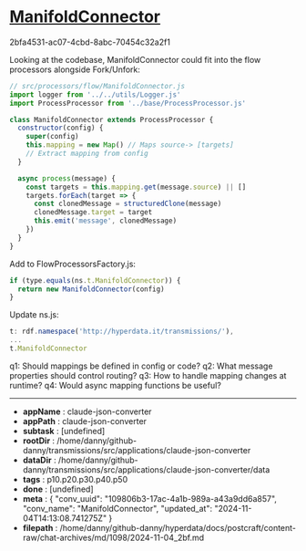 # [ManifoldConnector](https://claude.ai/chat/109806b3-17ac-4a1b-989a-a43a9dd6a857)

2bfa4531-ac07-4cbd-8abc-70454c32a2f1

 Looking at the codebase, ManifoldConnector could fit into the flow processors alongside Fork/Unfork:

```js
// src/processors/flow/ManifoldConnector.js
import logger from '../../utils/Logger.js'
import ProcessProcessor from '../base/ProcessProcessor.js'

class ManifoldConnector extends ProcessProcessor {
  constructor(config) {
    super(config)
    this.mapping = new Map() // Maps source-> [targets]
    // Extract mapping from config
  }

  async process(message) {
    const targets = this.mapping.get(message.source) || []
    targets.forEach(target => {
      const clonedMessage = structuredClone(message)
      clonedMessage.target = target
      this.emit('message', clonedMessage)
    })
  }
}
```

Add to FlowProcessorsFactory.js:
```js
if (type.equals(ns.t.ManifoldConnector)) {
  return new ManifoldConnector(config)
}
```

Update ns.js:
```js 
t: rdf.namespace('http://hyperdata.it/transmissions/'),
...
t.ManifoldConnector
```

q1: Should mappings be defined in config or code?
q2: What message properties should control routing?
q3: How to handle mapping changes at runtime?
q4: Would async mapping functions be useful?

---

* **appName** : claude-json-converter
* **appPath** : claude-json-converter
* **subtask** : [undefined]
* **rootDir** : /home/danny/github-danny/transmissions/src/applications/claude-json-converter
* **dataDir** : /home/danny/github-danny/transmissions/src/applications/claude-json-converter/data
* **tags** : p10.p20.p30.p40.p50
* **done** : [undefined]
* **meta** : {
  "conv_uuid": "109806b3-17ac-4a1b-989a-a43a9dd6a857",
  "conv_name": "ManifoldConnector",
  "updated_at": "2024-11-04T14:13:08.741275Z"
}
* **filepath** : /home/danny/github-danny/hyperdata/docs/postcraft/content-raw/chat-archives/md/1098/2024-11-04_2bf.md